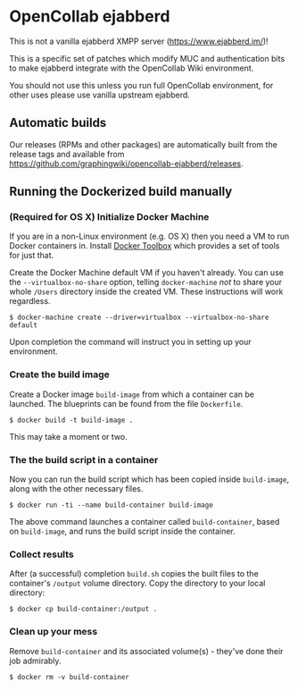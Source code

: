 # OpenCollab ejabberd

This is not a vanilla ejabberd XMPP server (https://www.ejabberd.im/)!

This is a specific set of patches which modify MUC and authentication bits to make ejabberd integrate with the OpenCollab Wiki environment.

You should not use this unless you run full OpenCollab environment, for other uses please use vanilla upstream ejabberd.

## Automatic builds

Our releases (RPMs and other packages) are automatically built from the release tags and available from https://github.com/graphingwiki/opencollab-ejabberd/releases.

## Running the Dockerized build manually

### (Required for OS X) Initialize Docker Machine

If you are in a non-Linux environment (e.g. OS X) then you need a VM to run Docker containers in. Install [Docker Toolbox](https://www.docker.com/docker-toolbox) which provides a set of tools for just that.

Create the Docker Machine default VM if you haven't already. You can use the ```--virtualbox-no-share``` option, telling ```docker-machine``` *not* to share your whole ```/Users``` directory inside the created VM. These instructions will work regardless.

```
$ docker-machine create --driver=virtualbox --virtualbox-no-share default
```

Upon completion the command will instruct you in setting up your environment.

### Create the build image

Create a Docker image ```build-image``` from which a container can be launched. The blueprints can be found from the file ```Dockerfile```.

```
$ docker build -t build-image .
```

This may take a moment or two.

### The the build script in a container

Now you can run the build script which has been copied inside ```build-image```, along with the other necessary files.

```
$ docker run -ti --name build-container build-image
```

The above command launches a container called ```build-container```, based on ```build-image```, and runs the build script inside the container.

### Collect results

After (a successful) completion ```build.sh``` copies the built files to the container's ```/output``` volume directory. Copy the directory to your local directory:

```
$ docker cp build-container:/output .
```

### Clean up your mess

Remove ```build-container``` and its associated volume(s) - they've done their job admirably.

```
$ docker rm -v build-container
```
